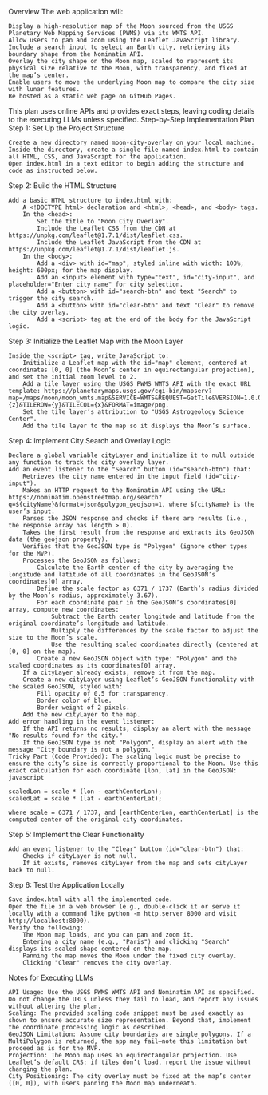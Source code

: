 Overview
The web application will:

    Display a high-resolution map of the Moon sourced from the USGS Planetary Web Mapping Services (PWMS) via its WMTS API.
    Allow users to pan and zoom using the Leaflet JavaScript library.
    Include a search input to select an Earth city, retrieving its boundary shape from the Nominatim API.
    Overlay the city shape on the Moon map, scaled to represent its physical size relative to the Moon, with transparency, and fixed at the map’s center.
    Enable users to move the underlying Moon map to compare the city size with lunar features.
    Be hosted as a static web page on GitHub Pages.

This plan uses online APIs and provides exact steps, leaving coding details to the executing LLMs unless specified.
Step-by-Step Implementation Plan
Step 1: Set Up the Project Structure

    Create a new directory named moon-city-overlay on your local machine.
    Inside the directory, create a single file named index.html to contain all HTML, CSS, and JavaScript for the application.
    Open index.html in a text editor to begin adding the structure and code as instructed below.

Step 2: Build the HTML Structure

    Add a basic HTML structure to index.html with:
        A <!DOCTYPE html> declaration and <html>, <head>, and <body> tags.
        In the <head>:
            Set the title to "Moon City Overlay".
            Include the Leaflet CSS from the CDN at https://unpkg.com/leaflet@1.7.1/dist/leaflet.css.
            Include the Leaflet JavaScript from the CDN at https://unpkg.com/leaflet@1.7.1/dist/leaflet.js.
        In the <body>:
            Add a <div> with id="map", styled inline with width: 100%; height: 600px; for the map display.
            Add an <input> element with type="text", id="city-input", and placeholder="Enter city name" for city selection.
            Add a <button> with id="search-btn" and text "Search" to trigger the city search.
            Add a <button> with id="clear-btn" and text "Clear" to remove the city overlay.
            Add a <script> tag at the end of the body for the JavaScript logic.

Step 3: Initialize the Leaflet Map with the Moon Layer

    Inside the <script> tag, write JavaScript to:
        Initialize a Leaflet map with the id="map" element, centered at coordinates [0, 0] (the Moon’s center in equirectangular projection), and set the initial zoom level to 2.
        Add a tile layer using the USGS PWMS WMTS API with the exact URL template: https://planetarymaps.usgs.gov/cgi-bin/mapserv?map=/maps/moon/moon_wmts.map&SERVICE=WMTS&REQUEST=GetTile&VERSION=1.0.0&LAYER=LRO_WAC_GLOBAL&STYLE=default&TILEMATRIXSET=Moon_Equirectangular&TILEMATRIX={z}&TILEROW={y}&TILECOL={x}&FORMAT=image/png.
        Set the tile layer’s attribution to "USGS Astrogeology Science Center".
        Add the tile layer to the map so it displays the Moon’s surface.

Step 4: Implement City Search and Overlay Logic

    Declare a global variable cityLayer and initialize it to null outside any function to track the city overlay layer.
    Add an event listener to the "Search" button (id="search-btn") that:
        Retrieves the city name entered in the input field (id="city-input").
        Makes an HTTP request to the Nominatim API using the URL: https://nominatim.openstreetmap.org/search?q=${cityName}&format=json&polygon_geojson=1, where ${cityName} is the user’s input.
        Parses the JSON response and checks if there are results (i.e., the response array has length > 0).
        Takes the first result from the response and extracts its GeoJSON data (the geojson property).
        Verifies that the GeoJSON type is "Polygon" (ignore other types for the MVP).
        Processes the GeoJSON as follows:
            Calculate the Earth center of the city by averaging the longitude and latitude of all coordinates in the GeoJSON’s coordinates[0] array.
            Define the scale factor as 6371 / 1737 (Earth’s radius divided by the Moon’s radius, approximately 3.67).
            For each coordinate pair in the GeoJSON’s coordinates[0] array, compute new coordinates:
                Subtract the Earth center longitude and latitude from the original coordinate’s longitude and latitude.
                Multiply the differences by the scale factor to adjust the size to the Moon’s scale.
                Use the resulting scaled coordinates directly (centered at [0, 0] on the map).
            Create a new GeoJSON object with type: "Polygon" and the scaled coordinates as its coordinates[0] array.
        If a cityLayer already exists, remove it from the map.
        Create a new cityLayer using Leaflet’s GeoJSON functionality with the scaled GeoJSON, styled with:
            Fill opacity of 0.5 for transparency.
            Border color of blue.
            Border weight of 2 pixels.
        Add the new cityLayer to the map.
    Add error handling in the event listener:
        If the API returns no results, display an alert with the message "No results found for the city."
        If the GeoJSON type is not "Polygon", display an alert with the message "City boundary is not a polygon."
    Tricky Part (Code Provided): The scaling logic must be precise to ensure the city’s size is correctly proportional to the Moon. Use this exact calculation for each coordinate [lon, lat] in the GeoJSON:
    javascript

    scaledLon = scale * (lon - earthCenterLon);
    scaledLat = scale * (lat - earthCenterLat);

    where scale = 6371 / 1737, and [earthCenterLon, earthCenterLat] is the computed center of the original city coordinates.

Step 5: Implement the Clear Functionality

    Add an event listener to the "Clear" button (id="clear-btn") that:
        Checks if cityLayer is not null.
        If it exists, removes cityLayer from the map and sets cityLayer back to null.

Step 6: Test the Application Locally

    Save index.html with all the implemented code.
    Open the file in a web browser (e.g., double-click it or serve it locally with a command like python -m http.server 8000 and visit http://localhost:8000).
    Verify the following:
        The Moon map loads, and you can pan and zoom it.
        Entering a city name (e.g., "Paris") and clicking "Search" displays its scaled shape centered on the map.
        Panning the map moves the Moon under the fixed city overlay.
        Clicking "Clear" removes the city overlay.

Notes for Executing LLMs

    API Usage: Use the USGS PWMS WMTS API and Nominatim API as specified. Do not change the URLs unless they fail to load, and report any issues without altering the plan.
    Scaling: The provided scaling code snippet must be used exactly as shown to ensure accurate size representation. Beyond that, implement the coordinate processing logic as described.
    GeoJSON Limitation: Assume city boundaries are single polygons. If a MultiPolygon is returned, the app may fail—note this limitation but proceed as is for the MVP.
    Projection: The Moon map uses an equirectangular projection. Use Leaflet’s default CRS; if tiles don’t load, report the issue without changing the plan.
    City Positioning: The city overlay must be fixed at the map’s center ([0, 0]), with users panning the Moon map underneath.
